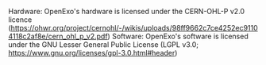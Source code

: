 Hardware: OpenExo's hardware is licensed under the CERN-OHL-P v2.0 licence (https://ohwr.org/project/cernohl/-/wikis/uploads/98ff9662c7ce4252ec91104118c2af8e/cern_ohl_p_v2.pdf)
Software: OpenExo's software is licensed under the GNU Lesser General Public License (LGPL v3.0; https://www.gnu.org/licenses/gpl-3.0.html#header)